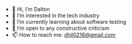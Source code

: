- 👋 Hi, I’m Dalton
- 👀 I’m interested in the tech industry
- 🌱 I’m currently learning about software testing
- 💞️ I’m open to any constructive criticism
- 📫 How to reach me: dhjl0216@gmail.com

<!---
dhjl0216/dhjl0216 is a ✨ special ✨ repository because its `README.md` (this file) appears on your GitHub profile.
You can click the Preview link to take a look at your changes.
--->

